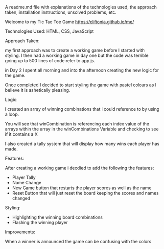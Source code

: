 A readme.md file with explanations of the technologies used, the approach taken, installation instructions, unsolved problems, etc.

Welcome to my Tic Tac Toe Game https://cliftonia.github.io/me/

Technologies Used: HTML, CSS, JavaScript

Approach Taken:

my first approach was to create a working game before I started with styling. I then had a working game in day one but the code was terrible going up to 500 lines of code refer to app.js. 

in Day 2 I spent all morning and into the afternoon creating the new logic for the game.

Once completed I decided to start styling the game with pastel colours as I believe it is ashetically pleasing.


Logic: 

I created an array of winning combinations that i could reference to by using a loop.

You will see that winCombination is referencing each index value of the arrays within the array in the winCombinations Variable and checking to see if it contains a X 

I also created a tally system that will display how many wins each player has made.

Features:

After creating a working game i decdied to add the following the features:
- Player Tally
- Name Change
- New Game button that restarts the player scores as well as the name
- Reset Button that will just reset the board keeping the scores and names changed

Styling:
- Highlighting the winning board combinations
- Flashing the winning player

Improvements:

When a winner is announced the game can be confusing with the colors 